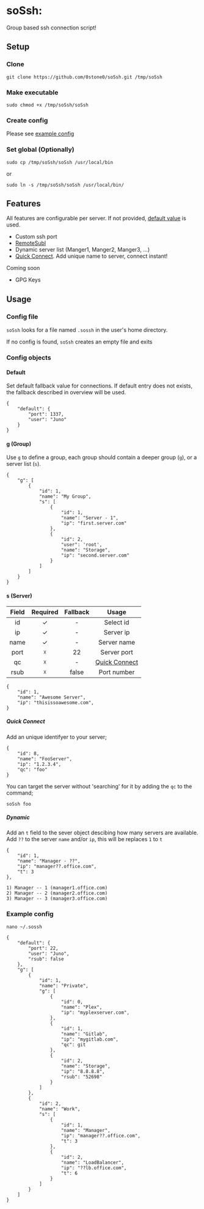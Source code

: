 
# soSsh:
Group based ssh connection script!

## Setup
### Clone
```
git clone https://github.com/0stone0/soSsh.git /tmp/soSsh
```
### Make executable
```
sudo chmod +x /tmp/soSsh/soSsh
```
### Create config
Please see [example config](#example-config)
### Set global (Optionally)
```
sudo cp /tmp/soSsh/soSsh /usr/local/bin
```
or
```
sudo ln -s /tmp/soSsh/soSsh /usr/local/bin/
```
## Features
All features are configurable per server. If not provided, [default value](#default) is used.
 - Custom ssh port
 - [RemoteSubl](https://github.com/randy3k/RemoteSubl)
 - Dynamic server list (Manger1, Manger2, Manger3, ...)
 - [Quick Connect](#quick-connect). Add unique name to server, connect instant!

Coming soon
 - GPG Keys

## Usage
### Config file
`soSsh` looks for a file named `.sossh` in the user's home directory.

If no config is found, `soSsh` creates an empty file and exits

### Config objects
#### Default
Set default fallback value for connections. If default entry does not exists, the fallback described in overview will be used.
```
{
    "default": {
        "port": 1337,
        "user": "Juno"
    }
}
```

#### g (Group)
Use `g` to define a group, each group should contain a deeper group (`g`), or a server list (`s`).
```
{
    "g": [
        {
            "id": 1,
            "name": "My Group",
            "s": [
                {
                    "id": 1,
                    "name": "Server - 1",
                    "ip": "first.server.com"
                },
                {
                    "id": 2,
                    "user": 'root',
                    "name": "Storage",
                    "ip": "second.server.com"
                }
            ]
        ]
    }
}
```
#### s (Server)
| Field | Required | Fallback | Usage |
|:-----:|:--------:|:-------:|:-----------:|
|   id  |     ✓    |    -    |  Select id  |
|   ip  |     ✓    |    -    |  Server ip  |
|  name |     ✓    |    -    | Server name |
|  port |     ☓    |   22    | Server port |
|   qc  |     ☓    |    -    | [Quick Connect](#quick-connect) |
|  rsub |     ☓    |  false  | Port number |

```
{
    "id": 1,
    "name": "Awesome Server",
    "ip": "thisissoawesome.com",
}
```
##### Quick Connect
Add an unique identifyer to your server;
```
{
    "id": 8,
    "name": "FooServer",
    "ip": "1.2.3.4",
    "qc": "foo"
}
```

You can target the server without 'searching' for it by adding the `qc` to the command;
```
soSsh foo
```
##### Dynamic
Add an `t` field to the sever object descibing how many servers are available.
Add `??` to the server `name` and/or `ip`, this will be replaces `1` to `t`
```
{
    "id": 1,
    "name": "Manager - ??",
    "ip": "manager??.office.com",
    "t": 3
},
```
```
1) Manager -- 1 (manager1.office.com)
2) Manager -- 2 (manager2.office.com)
3) Manager -- 3 (manager3.office.com)
```

### Example config
`nano ~/.sossh`
```
{
    "default": {
        "port": 22,
        "user": "Juno",
        "rsub": false
    },
    "g": [
        {
            "id": 1,
            "name": "Private",
            "g": [
                {
                    "id": 0,
                    "name": "Plex",
                    "ip": "myplexserver.com",
                },
                {
                    "id": 1,
                    "name": "Gitlab",
                    "ip": "mygitlab.com",
                    "qc": git
                },
                {
                    "id": 2,
                    "name": "Storage",
                    "ip": "8.8.8.8",
                    "rsub": "52698"
                }
            ]
        },
        {
            "id": 2,
            "name": "Work",
            "s": [
                {
                    "id": 1,
                    "name": "Manager",
                    "ip": "manager??.office.com",
                    "t": 3
                },
                {
                    "id": 2,
                    "name": "LoadBalancer",
                    "ip": "??lb.office.com",
                    "t": 6
                }
            ]
        }
    ]
}
```
